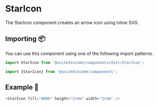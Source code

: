 # StarIcon

The StarIcon component creates an arrow icon using inline SVG.

## Importing 📦

You can use this component using one of the following import patterns.

```javascript
import StarIcon from '@unitedincome/components/dist/StarIcon';
```

```javascript
import {StarIcon} from '@unitedincome/components';
```

## Example 🚀

```javascript
<StarIcon fill="#000" height="2rem" width="2rem" />
```
